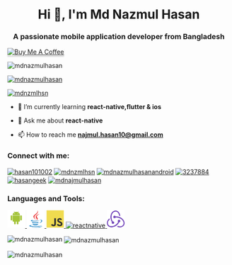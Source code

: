 <h1 align="center">Hi 👋, I'm Md Nazmul Hasan</h1>
<h3 align="center">A passionate mobile application developer from Bangladesh</h3>
<a href="https://www.buymeacoffee.com/mdnzmlhsn" target="_blank"><img src="https://www.buymeacoffee.com/assets/img/custom_images/orange_img.png" alt="Buy Me A Coffee" style="height: 41px !important;width: 174px !important;box-shadow: 0px 3px 2px 0px rgba(190, 190, 190, 0.5) !important;-webkit-box-shadow: 0px 3px 2px 0px rgba(190, 190, 190, 0.5) !important;" ></a>


<p align="left"> <img src="https://komarev.com/ghpvc/?username=mdnazmulhasan&label=Profile%20views&color=0e75b6&style=flat" alt="mdnazmulhasan" /> </p>

<p align="left"> <a href="https://github.com/ryo-ma/github-profile-trophy"><img src="https://github-profile-trophy.vercel.app/?username=mdnazmulhasan" alt="mdnazmulhasan" /></a> </p>

<p align="left"> <a href="https://twitter.com/mdnzmlhsn" target="blank"><img src="https://img.shields.io/twitter/follow/mdnzmlhsn?logo=twitter&style=for-the-badge" alt="mdnzmlhsn" /></a> </p>

- 🌱 I’m currently learning **react-native,flutter & ios**

- 💬 Ask me about **react-native**

- 📫 How to reach me **najmul.hasan10@gmail.com**

<!--### Blogs posts-->
<!-- BLOG-POST-LIST:START -->
<!-- BLOG-POST-LIST:END -->

<h3 align="left">Connect with me:</h3>
<p align="left">
<a href="https://dev.to/hasan101002" target="blank"><img align="center" src="https://raw.githubusercontent.com/rahuldkjain/github-profile-readme-generator/master/src/images/icons/Social/devto.svg" alt="hasan101002" height="30" width="40" /></a>
<a href="https://twitter.com/mdnzmlhsn" target="blank"><img align="center" src="https://raw.githubusercontent.com/rahuldkjain/github-profile-readme-generator/master/src/images/icons/Social/twitter.svg" alt="mdnzmlhsn" height="30" width="40" /></a>
<a href="https://linkedin.com/in/mdnazmulhasanandroid" target="blank"><img align="center" src="https://raw.githubusercontent.com/rahuldkjain/github-profile-readme-generator/master/src/images/icons/Social/linked-in-alt.svg" alt="mdnazmulhasanandroid" height="30" width="40" /></a>
<a href="https://stackoverflow.com/users/3237884" target="blank"><img align="center" src="https://raw.githubusercontent.com/rahuldkjain/github-profile-readme-generator/master/src/images/icons/Social/stack-overflow.svg" alt="3237884" height="30" width="40" /></a>
<a href="https://fb.com/hasangeek" target="blank"><img align="center" src="https://raw.githubusercontent.com/rahuldkjain/github-profile-readme-generator/master/src/images/icons/Social/facebook.svg" alt="hasangeek" height="30" width="40" /></a>
<a href="https://instagram.com/mdnajmulhasan" target="blank"><img align="center" src="https://raw.githubusercontent.com/rahuldkjain/github-profile-readme-generator/master/src/images/icons/Social/instagram.svg" alt="mdnajmulhasan" height="30" width="40" /></a>
</p>

<h3 align="left">Languages and Tools:</h3>
<p align="left"> <a href="https://developer.android.com" target="_blank" rel="noreferrer"> <img src="https://raw.githubusercontent.com/devicons/devicon/master/icons/android/android-original-wordmark.svg" alt="android" width="40" height="40"/> </a> <a href="https://www.java.com" target="_blank" rel="noreferrer"> <img src="https://raw.githubusercontent.com/devicons/devicon/master/icons/java/java-original.svg" alt="java" width="40" height="40"/> </a> <a href="https://developer.mozilla.org/en-US/docs/Web/JavaScript" target="_blank" rel="noreferrer"> <img src="https://raw.githubusercontent.com/devicons/devicon/master/icons/javascript/javascript-original.svg" alt="javascript" width="40" height="40"/> </a> <a href="https://reactnative.dev/" target="_blank" rel="noreferrer"> <img src="https://reactnative.dev/img/header_logo.svg" alt="reactnative" width="40" height="40"/> </a> <a href="https://redux.js.org" target="_blank" rel="noreferrer"> <img src="https://raw.githubusercontent.com/devicons/devicon/master/icons/redux/redux-original.svg" alt="redux" width="40" height="40"/> </a> </p>

<p><img align="left" src="https://github-readme-stats.vercel.app/api/top-langs?username=mdnazmulhasan&show_icons=true&locale=en&layout=compact" alt="mdnazmulhasan" /></p>

<p>&nbsp;<img align="center" src="https://github-readme-stats.vercel.app/api?username=mdnazmulhasan&show_icons=true&locale=en" alt="mdnazmulhasan" /></p>

<p><img align="center" src="https://github-readme-streak-stats.herokuapp.com/?user=mdnazmulhasan&" alt="mdnazmulhasan" /></p>
